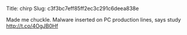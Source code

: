 Title: chirp
Slug: c3f3bc7eff85ff2ec3c291c6deea838e

Made me chuckle. Malware inserted on PC production lines, says study <a href="http://t.co/4OgJB0Hf">http://t.co/4OgJB0Hf</a>
